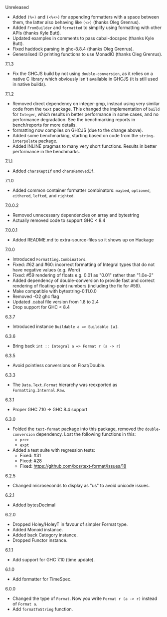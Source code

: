 Unreleased

* Added `(%+)` and `(<%+>)` for appending formatters with a space between them, the latter also behaving like `(<>)` (thanks Oleg Grenrus).
* Added `FromBuilder` and `formatted` to simplify using formatting with other APIs (thanks Kyle Butt).
* Updated examples in comments to pass cabal-docspec (thanks Kyle Butt).
* Fixed haddock parsing in ghc-8.8.4 (thanks Oleg Grenrus).
* Generalised IO printing functions to use MonadIO (thanks Oleg Grenrus).

7.1.3

* Fix the GHCJS build by not using `double-conversion`, as it relies on a native C library which obviously isn't available in GHCJS (it is still used in native builds).

7.1.2

* Removed direct dependency on integer-gmp, instead using very similar code from the `text` package. This changed the implementation of `build` for `Integer`, which results in better performance in some cases, and no performance degradation. See the benchmarking reports in bench/reports for more details.
* formatting now compiles on GHCJS (due to the change above).
* Added some benchmarking, starting based on code from the `string-interpolate` package.
* Added INLINE pragmas to many very short functions. Results in better performance in the benchmarks.

7.1.1

* Added `charsKeptIf` and `charsRemovedIf`.

7.1.0

* Added common container formatter combinators: `maybed`, `optioned`, `eithered`, `lefted`, and `righted`.

7.0.0.2

* Removed unnecessary dependencies on array and bytestring
* Actually removed code to support GHC < 8.4

7.0.0.1

* Added README.md to extra-source-files so it shows up on Hackage

7.0.0

* Introduced `Formatting.Combinators`.
* Fixed: #62 and #60: incorrect formatting of Integral types that do not have negative values (e.g. Word)
* Fixed: #59 rendering of floats e.g. 0.01 as "0.01" rather than "1.0e-2"
* Added dependency of double-conversion to provide fast and correct rendering of floating-point numbers (including the fix for #59).
* Make compatible with bytestring-0.11.0.0
* Removed -O2 ghc flag
* Updated .cabal file version from 1.8 to 2.4
* Drop support for GHC < 8.4

6.3.7

* Introduced instance `Buildable a => Buildable [a]`.

6.3.6

* Bring back `int :: Integral a => Format r (a -> r)`

6.3.5

* Avoid pointless conversions on Float/Double.

6.3.3

* The `Data.Text.Format` hierarchy was reexported as
  `Formatting.Internal.Raw`.

6.3.1

* Proper GHC 7.10 -> GHC 8.4 support

6.3.0

* Folded the `text-format` package into this package, removed the
  `double-conversion` dependency. Lost the following functions in
  this:
  * `prec`
  * `expt`
* Added a test suite with regression tests:
  * Fixed: #31
  * Fixed: #28
  * Fixed: https://github.com/bos/text-format/issues/18

6.2.5

* Changed microseconds to display as "us" to avoid unicode issues.

6.2.1

* Added bytesDecimal

6.2.0

* Dropped Holey/HoleyT in favour of simpler Format type.
* Added Monoid instance.
* Added back Category instance.
* Dropped Functor instance.

6.1.1

* Add support for GHC 7.10 (time update).

6.1.0

* Add formatter for TimeSpec.

6.0.0

* Changed the type of `Format`. Now you write `Format r (a -> r)` instead
  of `Format a`.
* Add `formatToString` function.
